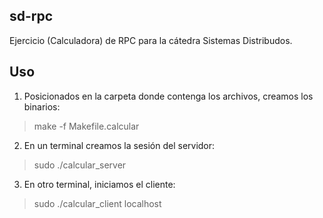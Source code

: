 ## sd-rpc
Ejercicio (Calculadora) de RPC para la cátedra Sistemas Distribudos.

## Uso
1. Posicionados en la carpeta donde contenga los archivos, creamos los binarios:
>make -f Makefile.calcular

2. En un terminal creamos la sesión del servidor:
>sudo ./calcular_server

3. En otro terminal, iniciamos el cliente:
>sudo ./calcular_client localhost

